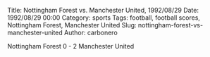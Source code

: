 Title: Nottingham Forest vs. Manchester United, 1992/08/29
Date: 1992/08/29 00:00
Category: sports
Tags: football, football scores, Nottingham Forest, Manchester United
Slug: nottingham-forest-vs-manchester-united
Author: carbonero


Nottingham Forest 0 - 2 Manchester United
